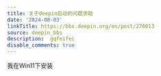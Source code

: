 ```yaml
---
title: 关于deepin启动的问题求助
date: '2024-08-03'
linkTitle: https://bbs.deepin.org/en/post/276013
source: deepin_bbs
description:  gqfeifei 
disable_comments: true
---
```

我在Win11下安装
